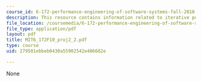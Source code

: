 ```yaml
---
course_id: 6-172-performance-engineering-of-software-systems-fall-2010
description: This resource contains information related to iterative performance optimization.
file_location: /coursemedia/6-172-performance-engineering-of-software-systems-fall-2010/279501ebbeb0430a55902542e406682e_MIT6_172F10_proj2_2.pdf
file_type: application/pdf
layout: pdf
title: MIT6_172F10_proj2_2.pdf
type: course
uid: 279501ebbeb0430a55902542e406682e

---
```

None